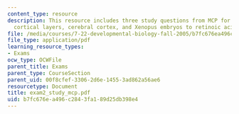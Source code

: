 ```yaml
---
content_type: resource
description: This resource includes three study questions from MCP for Exam II on
  cortical layers, cerebral cortex, and Xenopus embryos to retinoic acid (RA).
file: /media/courses/7-22-developmental-biology-fall-2005/b7fc676ea496c2843fa189d25db398e4_exam2_study_mcp.pdf
file_type: application/pdf
learning_resource_types:
- Exams
ocw_type: OCWFile
parent_title: Exams
parent_type: CourseSection
parent_uid: 00f8cfef-3306-2d6e-1455-3ad862a56ae6
resourcetype: Document
title: exam2_study_mcp.pdf
uid: b7fc676e-a496-c284-3fa1-89d25db398e4
---
```


